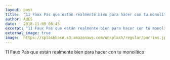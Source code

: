 ```yaml
---
layout: post
title:  "11 Faux Pas que están realmente bien para hacer con tu monolítico"
author: AdES
date:   2018-11-09 06:45
excerpt: "11 Faux Pas que están realmente bien para hacer con tu monolítico"
external_image: true
image:  https://splashbase.s3.amazonaws.com/unsplash/regular/berries.jpg%3Ffit%3Dcrop%26fm%3Djpg%26h%3D1425%26q%3D75%26w%3D950
---
```

11 Faux Pas que están realmente bien para hacer con tu monolítico